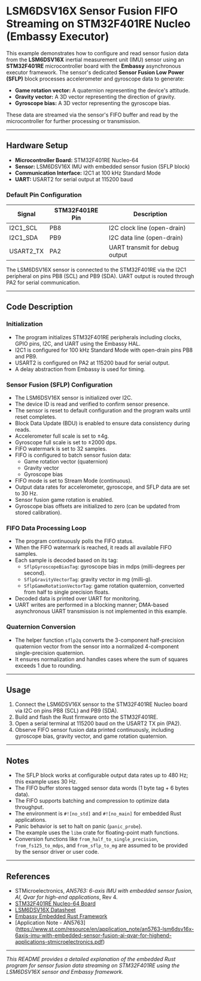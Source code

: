 # LSM6DSV16X Sensor Fusion FIFO Streaming on STM32F401RE Nucleo (Embassy Executor)

This example demonstrates how to configure and read sensor fusion data from the **LSM6DSV16X** inertial measurement unit (IMU) sensor using an **STM32F401RE** microcontroller board with the **Embassy** asynchronous executor framework. The sensor's dedicated **Sensor Fusion Low Power (SFLP)** block processes accelerometer and gyroscope data to generate:

- **Game rotation vector:** A quaternion representing the device's attitude.
- **Gravity vector:** A 3D vector representing the direction of gravity.
- **Gyroscope bias:** A 3D vector representing the gyroscope bias.

These data are streamed via the sensor's FIFO buffer and read by the microcontroller for further processing or transmission.

---

## Hardware Setup

- **Microcontroller Board:** STM32F401RE Nucleo-64
- **Sensor:** LSM6DSV16X IMU with embedded sensor fusion (SFLP block)
- **Communication Interface:** I2C1 at 100 kHz Standard Mode
- **UART:** USART2 for serial output at 115200 baud

### Default Pin Configuration

| Signal       | STM32F401RE Pin | Description                      |
|--------------|-----------------|---------------------------------|
| I2C1_SCL     | PB8             | I2C clock line (open-drain)     |
| I2C1_SDA     | PB9             | I2C data line (open-drain)      |
| USART2_TX    | PA2             | UART transmit for debug output  |

The LSM6DSV16X sensor is connected to the STM32F401RE via the I2C1 peripheral on pins PB8 (SCL) and PB9 (SDA). UART output is routed through PA2 for serial communication.

---

## Code Description

### Initialization

- The program initializes STM32F401RE peripherals including clocks, GPIO pins, I2C, and UART using the Embassy HAL.
- I2C1 is configured for 100 kHz Standard Mode with open-drain pins PB8 and PB9.
- USART2 is configured on PA2 at 115200 baud for serial output.
- A delay abstraction from Embassy is used for timing.

### Sensor Fusion (SFLP) Configuration

- The LSM6DSV16X sensor is initialized over I2C.
- The device ID is read and verified to confirm sensor presence.
- The sensor is reset to default configuration and the program waits until reset completes.
- Block Data Update (BDU) is enabled to ensure data consistency during reads.
- Accelerometer full scale is set to ±4g.
- Gyroscope full scale is set to ±2000 dps.
- FIFO watermark is set to 32 samples.
- FIFO is configured to batch sensor fusion data:
  - Game rotation vector (quaternion)
  - Gravity vector
  - Gyroscope bias
- FIFO mode is set to Stream Mode (continuous).
- Output data rates for accelerometer, gyroscope, and SFLP data are set to 30 Hz.
- Sensor fusion game rotation is enabled.
- Gyroscope bias offsets are initialized to zero (can be updated from stored calibration).

### FIFO Data Processing Loop

- The program continuously polls the FIFO status.
- When the FIFO watermark is reached, it reads all available FIFO samples.
- Each sample is decoded based on its tag:
  - `SflpGyroscopeBiasTag`: gyroscope bias in mdps (milli-degrees per second).
  - `SflpGravityVectorTag`: gravity vector in mg (milli-g).
  - `SflpGameRotationVectorTag`: game rotation quaternion, converted from half to single precision floats.
- Decoded data is printed over UART for monitoring.
- UART writes are performed in a blocking manner; DMA-based asynchronous UART transmission is not implemented in this example.

### Quaternion Conversion

- The helper function `sflp2q` converts the 3-component half-precision quaternion vector from the sensor into a normalized 4-component single-precision quaternion.
- It ensures normalization and handles cases where the sum of squares exceeds 1 due to rounding.

---

## Usage

1. Connect the LSM6DSV16X sensor to the STM32F401RE Nucleo board via I2C on pins PB8 (SCL) and PB9 (SDA).
2. Build and flash the Rust firmware onto the STM32F401RE.
3. Open a serial terminal at 115200 baud on the USART2 TX pin (PA2).
4. Observe FIFO sensor fusion data printed continuously, including gyroscope bias, gravity vector, and game rotation quaternion.

---

## Notes

- The SFLP block works at configurable output data rates up to 480 Hz; this example uses 30 Hz.
- The FIFO buffer stores tagged sensor data words (1 byte tag + 6 bytes data).
- The FIFO supports batching and compression to optimize data throughput.
- The environment is `#![no_std]` and `#![no_main]` for embedded Rust applications.
- Panic behavior is set to halt on panic (`panic_probe`).
- The example uses the `libm` crate for floating-point math functions.
- Conversion functions like `from_half_to_single_precision`, `from_fs125_to_mdps`, and `from_sflp_to_mg` are assumed to be provided by the sensor driver or user code.

---

## References

- STMicroelectronics, *AN5763: 6-axis IMU with embedded sensor fusion, AI, Qvar for high-end applications*, Rev 4.
- [STM32F401RE Nucleo-64 Board](https://www.st.com/en/evaluation-tools/nucleo-f401re.html)
- [LSM6DSV16X Datasheet](https://www.st.com/resource/en/datasheet/lsm6dsv16x.pdf)
- [Embassy Embedded Rust Framework](https://embassy.dev/)
- [Application Note - AN5763] (https://www.st.com/resource/en/application_note/an5763-lsm6dsv16x-6axis-imu-with-embedded-sensor-fusion-ai-qvar-for-highend-applications-stmicroelectronics.pdf)
---

*This README provides a detailed explanation of the embedded Rust program for sensor fusion data streaming on STM32F401RE using the LSM6DSV16X sensor and Embassy framework.*
